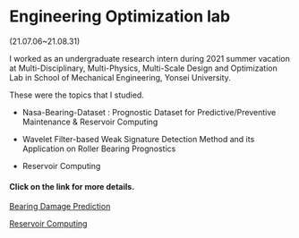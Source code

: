 # Engineering Optimization lab

(21.07.06~21.08.31)

I worked as an undergraduate research intern during 2021 summer vacation at Multi-Disciplinary, Multi-Physics, Multi-Scale Design and Optimization Lab in School of Mechanical Engineering, Yonsei University.

These were the topics that I studied.

- Nasa-Bearing-Dataset : Prognostic Dataset for Predictive/Preventive Maintenance  & Reservoir Computing
- Wavelet Filter-based Weak Signature Detection Method and its Application on Roller Bearing Prognostics

- Reservoir Computing

#### Click on the link for more details.

[Bearing Damage Prediction](https://github.com/guen-a-park/Engineering-Optimization-Lab/tree/main/Bearing%20Damage%20Prediction)

[Reservoir Computing](https://github.com/guen-a-park/Engineering-Optimization-Lab/tree/main/Reservoir%20Computing)

